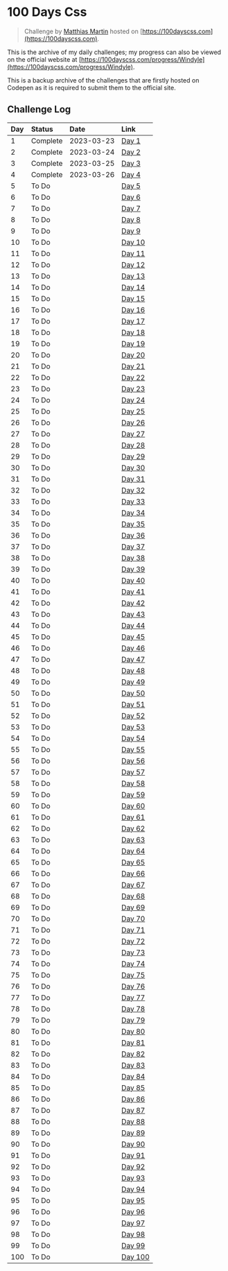 # 100 Days Css

> Challenge by [Matthias Martin](https://codepen.io/roydigerhund) hosted on [https://100dayscss.com](https://100dayscss.com).

This is the archive of my daily challenges; my progress can also be viewed on the official website at [https://100dayscss.com/progress/Windyle](https://100dayscss.com/progress/Windyle).

This is a backup archive of the challenges that are firstly hosted on Codepen as it is required to submit them to the official site.

## Challenge Log

| Day | Status | Date | Link |
|:--|:--|:--|:--|
| 1 | Complete | 2023-03-23 | [Day 1](https://100dayscss.com/days/1/) |
| 2 | Complete | 2023-03-24 | [Day 2](https://100dayscss.com/days/2/) |
| 3 | Complete | 2023-03-25 | [Day 3](https://100dayscss.com/days/3/) |
| 4 | Complete | 2023-03-26 | [Day 4](https://100dayscss.com/days/4/) |
| 5 | To Do |  | [Day 5](https://100dayscss.com/days/5/) |
| 6 | To Do |  | [Day 6](https://100dayscss.com/days/6/) |
| 7 | To Do |  | [Day 7](https://100dayscss.com/days/7/) |
| 8 | To Do |  | [Day 8](https://100dayscss.com/days/8/) |
| 9 | To Do |  | [Day 9](https://100dayscss.com/days/9/) |
| 10 | To Do |  | [Day 10](https://100dayscss.com/days/10/) |
| 11 | To Do |  | [Day 11](https://100dayscss.com/days/11/) |
| 12 | To Do |  | [Day 12](https://100dayscss.com/days/12/) |
| 13 | To Do |  | [Day 13](https://100dayscss.com/days/13/) |
| 14 | To Do |  | [Day 14](https://100dayscss.com/days/14/) |
| 15 | To Do |  | [Day 15](https://100dayscss.com/days/15/) |
| 16 | To Do |  | [Day 16](https://100dayscss.com/days/16/) |
| 17 | To Do |  | [Day 17](https://100dayscss.com/days/17/) |
| 18 | To Do |  | [Day 18](https://100dayscss.com/days/18/) |
| 19 | To Do |  | [Day 19](https://100dayscss.com/days/19/) |
| 20 | To Do |  | [Day 20](https://100dayscss.com/days/20/) |
| 21 | To Do |  | [Day 21](https://100dayscss.com/days/21/) |
| 22 | To Do |  | [Day 22](https://100dayscss.com/days/22/) |
| 23 | To Do |  | [Day 23](https://100dayscss.com/days/23/) |
| 24 | To Do |  | [Day 24](https://100dayscss.com/days/24/) |
| 25 | To Do |  | [Day 25](https://100dayscss.com/days/25/) |
| 26 | To Do |  | [Day 26](https://100dayscss.com/days/26/) |
| 27 | To Do |  | [Day 27](https://100dayscss.com/days/27/) |
| 28 | To Do |  | [Day 28](https://100dayscss.com/days/28/) |
| 29 | To Do |  | [Day 29](https://100dayscss.com/days/29/) |
| 30 | To Do |  | [Day 30](https://100dayscss.com/days/30/) |
| 31 | To Do |  | [Day 31](https://100dayscss.com/days/31/) |
| 32 | To Do |  | [Day 32](https://100dayscss.com/days/32/) |
| 33 | To Do |  | [Day 33](https://100dayscss.com/days/33/) |
| 34 | To Do |  | [Day 34](https://100dayscss.com/days/34/) |
| 35 | To Do |  | [Day 35](https://100dayscss.com/days/35/) |
| 36 | To Do |  | [Day 36](https://100dayscss.com/days/36/) |
| 37 | To Do |  | [Day 37](https://100dayscss.com/days/37/) |
| 38 | To Do |  | [Day 38](https://100dayscss.com/days/38/) |
| 39 | To Do |  | [Day 39](https://100dayscss.com/days/39/) |
| 40 | To Do |  | [Day 40](https://100dayscss.com/days/40/) |
| 41 | To Do |  | [Day 41](https://100dayscss.com/days/41/) |
| 42 | To Do |  | [Day 42](https://100dayscss.com/days/42/) |
| 43 | To Do |  | [Day 43](https://100dayscss.com/days/43/) |
| 44 | To Do |  | [Day 44](https://100dayscss.com/days/44/) |
| 45 | To Do |  | [Day 45](https://100dayscss.com/days/45/) |
| 46 | To Do |  | [Day 46](https://100dayscss.com/days/46/) |
| 47 | To Do |  | [Day 47](https://100dayscss.com/days/47/) |
| 48 | To Do |  | [Day 48](https://100dayscss.com/days/48/) |
| 49 | To Do |  | [Day 49](https://100dayscss.com/days/49/) |
| 50 | To Do |  | [Day 50](https://100dayscss.com/days/50/) |
| 51 | To Do |  | [Day 51](https://100dayscss.com/days/51/) |
| 52 | To Do |  | [Day 52](https://100dayscss.com/days/52/) |
| 53 | To Do |  | [Day 53](https://100dayscss.com/days/53/) |
| 54 | To Do |  | [Day 54](https://100dayscss.com/days/54/) |
| 55 | To Do |  | [Day 55](https://100dayscss.com/days/55/) |
| 56 | To Do |  | [Day 56](https://100dayscss.com/days/56/) |
| 57 | To Do |  | [Day 57](https://100dayscss.com/days/57/) |
| 58 | To Do |  | [Day 58](https://100dayscss.com/days/58/) |
| 59 | To Do |  | [Day 59](https://100dayscss.com/days/59/) |
| 60 | To Do |  | [Day 60](https://100dayscss.com/days/60/) |
| 61 | To Do |  | [Day 61](https://100dayscss.com/days/61/) |
| 62 | To Do |  | [Day 62](https://100dayscss.com/days/62/) |
| 63 | To Do |  | [Day 63](https://100dayscss.com/days/63/) |
| 64 | To Do |  | [Day 64](https://100dayscss.com/days/64/) |
| 65 | To Do |  | [Day 65](https://100dayscss.com/days/65/) |
| 66 | To Do |  | [Day 66](https://100dayscss.com/days/66/) |
| 67 | To Do |  | [Day 67](https://100dayscss.com/days/67/) |
| 68 | To Do |  | [Day 68](https://100dayscss.com/days/68/) |
| 69 | To Do |  | [Day 69](https://100dayscss.com/days/69/) |
| 70 | To Do |  | [Day 70](https://100dayscss.com/days/70/) |
| 71 | To Do |  | [Day 71](https://100dayscss.com/days/71/) |
| 72 | To Do |  | [Day 72](https://100dayscss.com/days/72/) |
| 73 | To Do |  | [Day 73](https://100dayscss.com/days/73/) |
| 74 | To Do |  | [Day 74](https://100dayscss.com/days/74/) |
| 75 | To Do |  | [Day 75](https://100dayscss.com/days/75/) |
| 76 | To Do |  | [Day 76](https://100dayscss.com/days/76/) |
| 77 | To Do |  | [Day 77](https://100dayscss.com/days/77/) |
| 78 | To Do |  | [Day 78](https://100dayscss.com/days/78/) |
| 79 | To Do |  | [Day 79](https://100dayscss.com/days/79/) |
| 80 | To Do |  | [Day 80](https://100dayscss.com/days/80/) |
| 81 | To Do |  | [Day 81](https://100dayscss.com/days/81/) |
| 82 | To Do |  | [Day 82](https://100dayscss.com/days/82/) |
| 83 | To Do |  | [Day 83](https://100dayscss.com/days/83/) |
| 84 | To Do |  | [Day 84](https://100dayscss.com/days/84/) |
| 85 | To Do |  | [Day 85](https://100dayscss.com/days/85/) |
| 86 | To Do |  | [Day 86](https://100dayscss.com/days/86/) |
| 87 | To Do |  | [Day 87](https://100dayscss.com/days/87/) |
| 88 | To Do |  | [Day 88](https://100dayscss.com/days/88/) |
| 89 | To Do |  | [Day 89](https://100dayscss.com/days/89/) |
| 90 | To Do |  | [Day 90](https://100dayscss.com/days/90/) |
| 91 | To Do |  | [Day 91](https://100dayscss.com/days/91/) |
| 92 | To Do |  | [Day 92](https://100dayscss.com/days/92/) |
| 93 | To Do |  | [Day 93](https://100dayscss.com/days/93/) |
| 94 | To Do |  | [Day 94](https://100dayscss.com/days/94/) |
| 95 | To Do |  | [Day 95](https://100dayscss.com/days/95/) |
| 96 | To Do |  | [Day 96](https://100dayscss.com/days/96/) |
| 97 | To Do |  | [Day 97](https://100dayscss.com/days/97/) |
| 98 | To Do |  | [Day 98](https://100dayscss.com/days/98/) |
| 99 | To Do |  | [Day 99](https://100dayscss.com/days/99/) |
| 100 | To Do |  | [Day 100](https://100dayscss.com/days/100/) |
